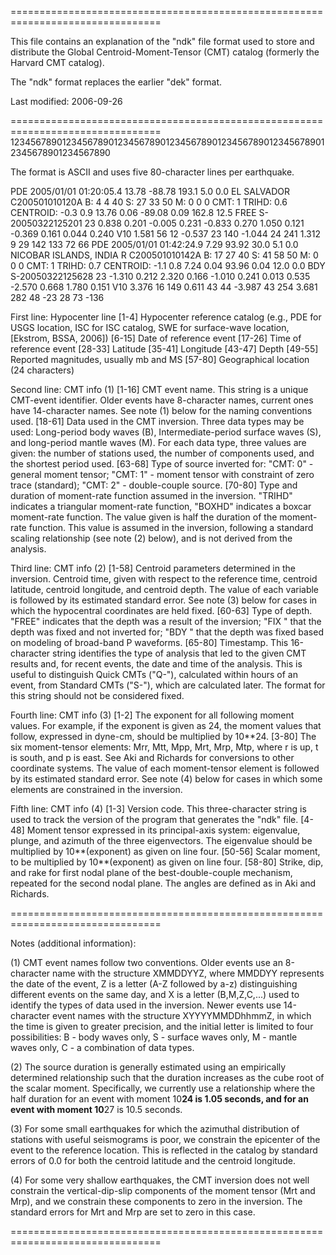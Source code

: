 ================================================================================

This file contains an explanation of the "ndk" file format used to store
and distribute the Global Centroid-Moment-Tensor (CMT) catalog
(formerly the Harvard CMT catalog).

The "ndk" format replaces the earlier "dek" format.

Last modified: 2006-09-26

================================================================================
12345678901234567890123456789012345678901234567890123456789012345678901234567890

The format is ASCII and uses five 80-character lines per earthquake. 

PDE  2005/01/01 01:20:05.4  13.78  -88.78 193.1 5.0 0.0 EL SALVADOR             
C200501010120A   B:  4    4  40 S: 27   33  50 M:  0    0   0 CMT: 1 TRIHD:  0.6
CENTROID:     -0.3 0.9  13.76 0.06  -89.08 0.09 162.8 12.5 FREE S-20050322125201
23  0.838 0.201 -0.005 0.231 -0.833 0.270  1.050 0.121 -0.369 0.161  0.044 0.240
V10   1.581 56  12  -0.537 23 140  -1.044 24 241   1.312   9 29  142 133 72   66
PDE  2005/01/01 01:42:24.9   7.29   93.92  30.0 5.1 0.0 NICOBAR ISLANDS, INDIA R
C200501010142A   B: 17   27  40 S: 41   58  50 M:  0    0   0 CMT: 1 TRIHD:  0.7
CENTROID:     -1.1 0.8   7.24 0.04   93.96 0.04  12.0  0.0 BDY  S-20050322125628
23 -1.310 0.212  2.320 0.166 -1.010 0.241  0.013 0.535 -2.570 0.668  1.780 0.151
V10   3.376 16 149   0.611 43  44  -3.987 43 254   3.681 282 48  -23  28 73 -136

First line: Hypocenter line
[1-4]   Hypocenter reference catalog (e.g., PDE for USGS location, ISC for
        ISC catalog, SWE for surface-wave location, [Ekstrom, BSSA, 2006])
[6-15]  Date of reference event
[17-26] Time of reference event
[28-33] Latitude
[35-41] Longitude
[43-47] Depth
[49-55] Reported magnitudes, usually mb and MS
[57-80] Geographical location (24 characters)

Second line: CMT info (1)
[1-16]  CMT event name. This string is a unique CMT-event identifier. Older
        events have 8-character names, current ones have 14-character names.
        See note (1) below for the naming conventions used.
[18-61] Data used in the CMT inversion. Three data types may be used: 
        Long-period body waves (B), Intermediate-period surface waves (S),
        and long-period mantle waves (M). For each data type, three values
        are given: the number of stations used, the number of components 
        used, and the shortest period used.
[63-68] Type of source inverted for: "CMT: 0" - general moment tensor; 
        "CMT: 1" - moment tensor with constraint of zero trace (standard); 
        "CMT: 2" - double-couple source.
[70-80] Type and duration of moment-rate function assumed in the inversion. 
        "TRIHD" indicates a triangular moment-rate function, "BOXHD" indicates
        a boxcar moment-rate function. The value given is half the duration
        of the moment-rate function. This value is assumed in the inversion,
        following a standard scaling relationship (see note (2) below),
        and is not derived from the analysis.
        
Third line: CMT info (2)
[1-58]  Centroid parameters determined in the inversion. Centroid time, given
        with respect to the reference time, centroid latitude, centroid
        longitude, and centroid depth. The value of each variable is followed
        by its estimated standard error. See note (3) below for cases in
        which the hypocentral coordinates are held fixed.
[60-63] Type of depth. "FREE" indicates that the depth was a result of the
        inversion; "FIX " that the depth was fixed and not inverted for;
        "BDY " that the depth was fixed based on modeling of broad-band 
        P waveforms.
[65-80] Timestamp. This 16-character string identifies the type of analysis that
        led to the given CMT results and, for recent events, the date and 
        time of the analysis. This is useful to distinguish Quick CMTs ("Q-"), 
        calculated within hours of an event, from Standard CMTs ("S-"), which 
        are calculated later. The format for this string should not be 
        considered fixed.

Fourth line: CMT info (3)
[1-2]   The exponent for all following moment values. For example, if the
        exponent is given as 24, the moment values that follow, expressed in 
        dyne-cm, should be multiplied by 10**24.
[3-80]  The six moment-tensor elements: Mrr, Mtt, Mpp, Mrt, Mrp, Mtp, where r
        is up, t is south, and p is east. See Aki and Richards for conversions
        to other coordinate systems. The value of each moment-tensor
	  element is followed by its estimated standard error. See note (4)
	  below for cases in which some elements are constrained in the inversion.
        
Fifth line: CMT info (4)
[1-3]   Version code. This three-character string is used to track the version 
        of the program that generates the "ndk" file.
[4-48]  Moment tensor expressed in its principal-axis system: eigenvalue, 
        plunge, and azimuth of the three eigenvectors. The eigenvalue should be
        multiplied by 10**(exponent) as given on line four.
[50-56] Scalar moment, to be multiplied by 10**(exponent) as given on line four.
[58-80] Strike, dip, and rake for first nodal plane of the best-double-couple 
        mechanism, repeated for the second nodal plane. The angles are defined
        as in Aki and Richards.
          
================================================================================
        
Notes (additional information):

(1) CMT event names follow two conventions. Older events use an 8-character 
name with the structure XMMDDYYZ, where MMDDYY represents the date of
the event, Z is a letter (A-Z followed by a-z) distinguishing different 
events on the same day, and X is a letter (B,M,Z,C,...) used to identify 
the types of data used in the inversion. Newer events use 14-character event 
names with the structure XYYYYMMDDhhmmZ, in which the time is given to greater
precision, and the initial letter is limited to four possibilities: B - body 
waves only, S - surface waves only, M - mantle waves only, C - a combination 
of data types.

(2) The source duration is generally estimated using an empirically determined
relationship such that the duration increases as the cube root of the scalar
moment. Specifically, we currently use a relationship where the half duration
for an event with moment 10**24 is 1.05 seconds, and for an event with moment
10**27 is 10.5 seconds.

(3) For some small earthquakes for which the azimuthal distribution of stations 
with useful seismograms is poor, we constrain the epicenter of the event to
the reference location. This is reflected in the catalog by standard 
errors of 0.0 for both the centroid latitude and the centroid longitude.

(4) For some very shallow earthquakes, the CMT inversion does not well 
constrain the vertical-dip-slip components of the moment tensor (Mrt and Mrp),
and we constrain these components to zero in the inversion. The standard
errors for Mrt and Mrp are set to zero in this case.

================================================================================
